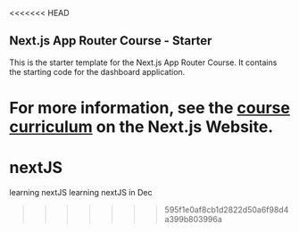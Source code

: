 <<<<<<< HEAD
## Next.js App Router Course - Starter

This is the starter template for the Next.js App Router Course. It contains the starting code for the dashboard application.

For more information, see the [course curriculum](https://nextjs.org/learn) on the Next.js Website.
=======
# nextJS
learning nextJS
learning nextJS in Dec
>>>>>>> 595f1e0af8cb1d2822d50a6f98d4a399b803996a
